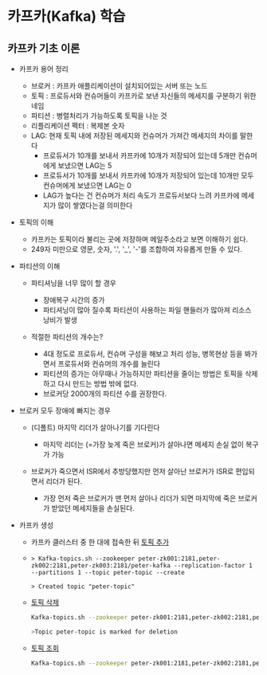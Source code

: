 # 카프카(Kafka) 학습



## 카프카 기초 이론




- 카프카 용어 정리

  - 브로커 : 카프카 애플리케이션이 설치되어있는 서버 또는 노드
  - 토픽 : 프로듀서와 컨슈머들이 카프카로 보낸 자신들의 메세지를 구분하기 위한 네임
  - 파티션 : 병렬처리가 가능하도록 토픽을 나눈 것
  - 리플리케이션 펙터 : 복제본 숫자
  - LAG: 현재 토픽 내에 저장된 메세지와 컨슈머가 가져간 메세지의 차이를 말한다
    - 프로듀서가 10개를 보내서 카프카에 10개가 저장되어 있는데 5개만 컨슈머에게 보냈으면 LAG는 5
    - 프로듀서가 10개를 보내서 카프카에 10개가 저장되어 있는데 10개만 모두 컨슈머에게 보냈으면 LAG는 0
    - LAG가 높다는 건 컨슈머가 처리 속도가 프로듀서보다 느려 카프카에 메세지가 많이 쌓였다는걸 의미한다

  

- 토픽의 이해

  - 카프카는 토픽이라 불리는 곳에 저장하며 메일주소라고 보면 이해하기 쉽다.
  - 249자 미만으로 영문, 숫자, '.', '_', '-'를 조합하여 자유롭게 만들 수 있다.

  

- 파티션의 이해

  - 파티셔닝을 너무 많이 할 경우

    - 장애복구 시간의 증가
    - 파티셔닝이 많아 질수록 파티션이 사용하는 파일 핸들러가 많아져 리소스 낭비가 발생

  - 적절한 파티션의 개수는?

    - 4대 정도로 프로듀서, 컨슈머 구성을 해보고 처리 성능, 병목현상 등을 봐가면서 프로듀서와 컨슈머의 개수를 늘린다
    - 파티션의 증가는 아무때나 가능하지만 파티션을 줄이는 방법은 토픽을 삭제하고 다시 만드는 방법 밖에 없다.
    - 브로커당 2000개의 파티션 수를 권장한다.

    

- 브로커 모두 장애에 빠지는 경우

  - (디폴트) 마지막 리더가 살아나기를 기다린다

    - 마지막 리더는 (=가장 늦게 죽은 브로커)가 살아나면 메세지 손실 없이 복구가 가능

  - 브로커가 죽으면서 ISR에서 추방당했지만 먼저 살아난 브로커가 ISR로 편입되면서 리더가 된다.

    - 가장 먼저 죽은 브로커가 맨 먼저 살아나 리더가 되면 마지막에 죽은 브로커가 받았던 메세지들을 손실된다.

    

- 카프카 생성

  - 카프카 클러스터 중 한 대에 접속한 뒤 <u>토픽 추가</u>

  - ```shell
    > Kafka-topics.sh --zookeeper peter-zk001:2181,peter-zk002:2181,peter-zk003:2181/peter-kafka --replication-factor 1 --partitions 1 --topic peter-topic --create
    
    > Created topic "peter-topic"
    ```

  - <u>토픽 삭제</u>

    ```sh
    Kafka-topics.sh --zookeeper peter-zk001:2181,peter-zk002:2181,peter-zk003:2181/peter-kafka --topic Peter-topic --delete
    
    >Topic peter-topic is marked for deletion
    ```

  - <u>토픽 조회</u>

    ```sh
    Kafka-topics.sh --zookeeper peter-zk001:2181,peter-zk002:2181,peter-zk003:2181/peter-kafka --topic Peter-topic --describe
    ```

    

  



